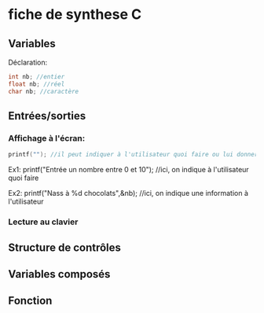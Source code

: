 # fiche de synthese C

## Variables
Déclaration:
```c
int nb; //entier
float nb; //réel
char nb; //caractère

```
## Entrées/sorties
### Affichage à l'écran:
```c
printf(""); //il peut indiquer à l'utilisateur quoi faire ou lui donner une information
```
Ex1: printf("Entrée un nombre entre 0 et 10"); //ici, on indique à l'utilisateur quoi faire

Ex2: printf("Nass à %d chocolats",&nb); //ici, on indique une information à l'utilisateur

### Lecture au clavier

## Structure de contrôles

## Variables composés

## Fonction
